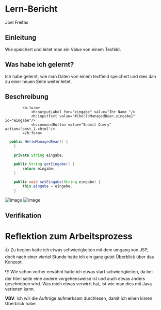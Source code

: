 # Lern-Bericht
Joel Freitas

## Einleitung

Wie speichert und leitet man ein Value von einem Texfeld.

## Was habe ich gelernt?

Ich habe gelernt, wie man Daten von einem textfield speichert und dies dan zu einer neuen Seite weiter leitet.

## Beschreibung
```xhtml
        <h:form>
            <h:outputLabel for="eingabe" value="Ihr Name "/> 
            <h:inputText value="#{helloManagedBean.eingabe}" id="eingabe"/>
            <h:commandButton value="Submit Query" action="post_1.xhtml"/>
        </h:form>
```

```java
  public HelloManagedBean() {
    }
    
    private String eingabe;

    public String getEingabe() {
        return eingabe;
    }

    public void setEingabe(String eingabe) {
        this.eingabe = eingabe;
    }
```

![image](https://user-images.githubusercontent.com/69576108/187228907-aa338cf6-1b7c-41d2-bca4-98cd7714e322.png)
![image](https://user-images.githubusercontent.com/69576108/187229019-1e2f173e-687a-45f8-a8ba-337bf1a1d545.png)


## Verifikation



# Reflektion zum Arbeitsprozess

👍 
Zu beginn hatte ich etwas schwierigkeiten mit dem umgang von JSP, doch nach einer viertel Stunde hatte ich ein ganz gutet Überblick über das Konzept.

👎
Wie schon vorher erwähnt hatte ich etwas start schwierigkeiten, da bei der html seite eine andere vorgehensweise ist und auch etwas anders geschrieben wird. Was mich etwas verwirrt hat, ist wie man dies mit Java verienen kann.


**VBV**: Ich will die Auftröge aufmerksam durchlesen, damit ich einen klaren Überblick habe.
